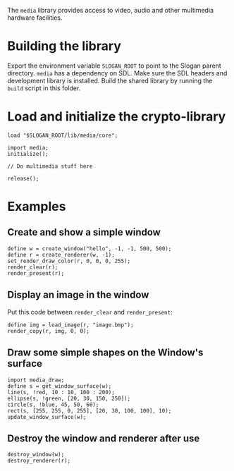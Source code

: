 The `media` library provides access to video, audio and other multimedia hardware facilities.

Building the library
====================

Export the environment variable `SLOGAN_ROOT` to point to the Slogan parent directory.
`media` has a dependency on SDL. Make sure the SDL headers and development library is installed.
Build the shared library by running the `build` script in this folder.

Load and initialize the crypto-library
======================================

````
load "$SLOGAN_ROOT/lib/media/core";

import media;
initialize();

// Do multimedia stuff here

release();
````

Examples
========

Create and show a simple window
-------------------------------

````
define w = create_window("hello", -1, -1, 500, 500);
define r = create_renderer(w, -1);
set_render_draw_color(r, 0, 0, 0, 255);
render_clear(r);
render_present(r);
````

Display an image in the window
------------------------------

Put this code between `render_clear` and `render_present`:

````
define img = load_image(r, "image.bmp");
render_copy(r, img, 0, 0);
````

Draw some simple shapes on the Window's surface
------------------------------------------------

```
import media_draw;
define s = get_window_surface(w);
line(s, !red, 10 : 10, 100 : 200);
ellipse(s, !green, [20, 30, 150, 250]);
circle(s, !blue, 45, 50, 60);
rect(s, [255, 255, 0, 255], [20, 30, 100, 100], 10);
update_window_surface(w);
```

Destroy the window and renderer after use
-----------------------------------------

````
destroy_window(w);
destroy_renderer(r);
````

